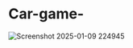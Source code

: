 
# Car-game-

![Screenshot 2025-01-09 224945](https://github.com/user-attachments/assets/a99744df-afa4-4f0a-9b4e-e7a975b3ddc2)
